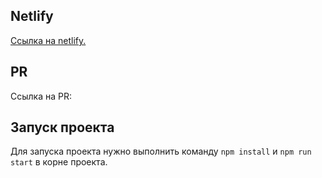 ## Netlify
[Cсылка на netlify.](https://67f9ffc88dc75300080a8d01--mess-test.netlify.app/)

## PR
Ссылка на PR:


## Запуск проекта
Для запуска проекта нужно выполнить команду `npm install` и `npm run start` в корне проекта.
